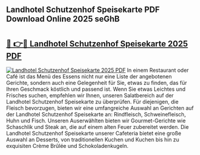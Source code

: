 ## Landhotel Schutzenhof Speisekarte PDF Download Online 2025 seGhB

# <h2><a href="http://gcb9wq.nevu.top/?p=Landhotel+Schutzenhof+Speisekarte">🔗 👉🔴 Landhotel Schutzenhof Speisekarte 2025 PDF</a></h2>

[![Landhotel Schutzenhof Speisekarte 2025 PDF](https://i.imgur.com/dBaPXMq.png)](http://gcb9wq.nevu.top/?p=Landhotel+Schutzenhof+Speisekarte)
In einem Restaurant oder Café ist das Menü des Essens nicht nur eine Liste der angebotenen Gerichte, sondern auch eine Gelegenheit für Sie, etwas zu finden, das für Ihren Geschmack köstlich und passend ist. Wenn Sie etwas Leichtes und Frisches suchen, empfehlen wir Ihnen, unseren Salatbereich auf der Landhotel Schutzenhof Speisekarte zu überprüfen. Für diejenigen, die Fleisch bevorzugen, bieten wir eine umfangreiche Auswahl an Gerichten auf der Landhotel Schutzenhof Speisekarte an: Rindfleisch, Schweinefleisch, Huhn und Fisch. Unseren Auserwählten bieten wir Gourmet-Gerichte wie Schaschlik und Steak an, die auf einem alten Feuer zubereitet werden. Die Landhotel Schutzenhof Speisekarte unserer Cafeteria bietet eine große Auswahl an Desserts, von traditionellen Kuchen und Kuchen bis hin zu exquisiten Crème Brûlée und Schokoladenkugeln.
